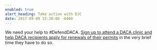 ```yaml
---
enabled: true
alert_heading: Take action with DJC
date: 2017-09-09 15:30:00 -0400
---
```

We need your help to #DefendDACA.
[Sign up to attend a DACA clinic and help DACA recipients apply for renewals of their permits](/images/documents/daca_clinic_flyer_3.pdf)
in the very brief time they have to do so.
